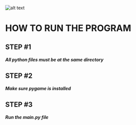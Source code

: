 ![alt text](https://media3.giphy.com/media/v1.Y2lkPTc5MGI3NjExMmE4Y2YyNmFjYjFhNTA1YTc5OTk1ZjE3MTJjZWI5NTFhNGE4ZTM3YyZjdD1n/LSqeqnFyzTmosb1U7r/giphy.gif "Ray Tracing Program")

# HOW TO RUN THE PROGRAM
## STEP #1
##### All python files must be at the same directory
## STEP #2
##### Make sure pygame is installed
## STEP #3
##### Run the main.py file


